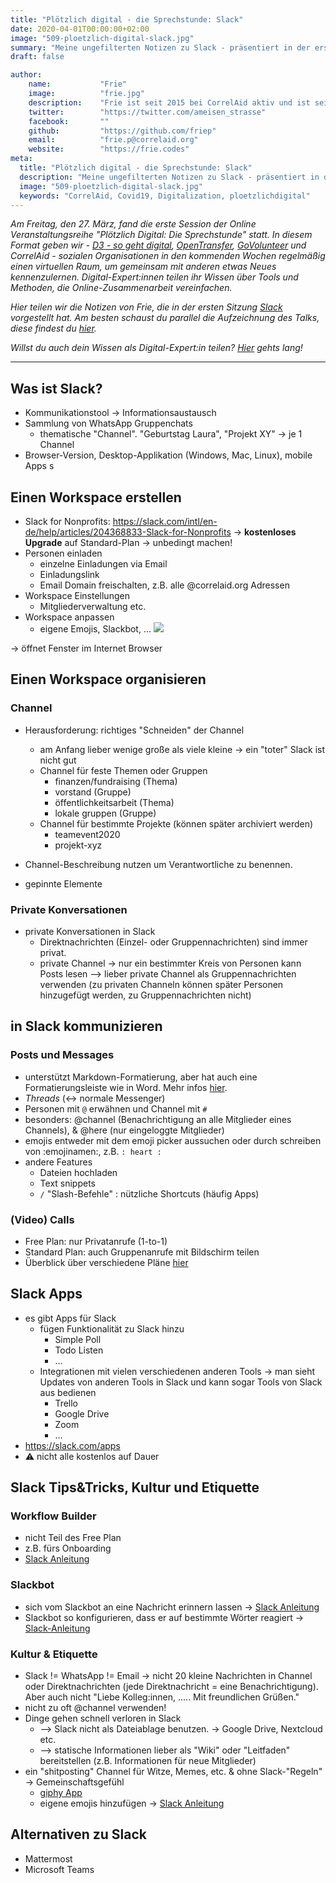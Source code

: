 ```yaml
---
title: "Plötzlich digital - die Sprechstunde: Slack"
date: 2020-04-01T00:00:00+02:00
image: "509-ploetzlich-digital-slack.jpg"
summary: "Meine ungefilterten Notizen zu Slack - präsentiert in der ersten Sitzung von 'Plötzlich digital: Die Sprechstunde.'"
draft: false

author: 
    name:           "Frie"
    image:          "frie.jpg"
    description:    "Frie ist seit 2015 bei CorrelAid aktiv und ist seit Februar 2020 hauptamtlich angestellt bei CorrelAid. Sie ist dort - zusammen mit Manuel - verantwortlich für die Koordination der Projekte, kümmert sich mit Jasmin um das Wissensmanagement und programmiert gerne interne Tools.  Bei alldem kann sie aus ihrer zweijährigen Berufserfahrung als IT Consultant schöpfen, während derer sie viel über Projektarbeit und deren technische Umsetzung lernen durfte. "
    twitter:        "https://twitter.com/ameisen_strasse"
    facebook:       ""
    github:         "https://github.com/friep"
    email:          "frie.p@correlaid.org"
    website:        "https://frie.codes"
meta:
  title: "Plötzlich digital - die Sprechstunde: Slack"
  description: "Meine ungefilterten Notizen zu Slack - präsentiert in der ersten Sitzung von 'Plötzlich digital: Die Sprechstunde.'"
  image: "509-ploetzlich-digital-slack.jpg"
  keywords: "CorrelAid, Covid19, Digitalization, ploetzlichdigital"
---
```


*Am Freitag, den 27. März, fand die erste Session der Online Veranstaltungsreihe "Plötzlich Digital: Die Sprechstunde" statt. In diesem Format geben wir - [D3 - so geht digital](https://so-geht-digital.de/), [OpenTransfer](https://opentransfer.de/), [GoVolunteer](govolunteer.com/) und CorrelAid - sozialen Organisationen in den kommenden Wochen regelmäßig einen virtuellen Raum, um gemeinsam mit anderen etwas Neues kennenzulernen. Digital-Expert:innen teilen ihr Wissen über Tools und Methoden, die Online-Zusammenarbeit vereinfachen.*

*Hier teilen wir die Notizen von Frie, die in der ersten Sitzung [Slack](https://slack.com/intl/en-de/help/articles/204368833-Slack-for-Nonprofits) vorgestellt hat. Am besten schaust du parallel die Aufzeichnung des Talks, diese findest du [hier](https://youtu.be/9wyL6svdBww).*

*Willst du auch dein Wissen als Digital-Expert:in teilen? [Hier](https://forms.gle/4GbxAR9S15R9UhyG6) gehts lang!*

----


## Was ist Slack?
- Kommunikationstool -> Informationsaustausch
- Sammlung von WhatsApp Gruppenchats 
    - thematische "Channel". "Geburtstag Laura", "Projekt XY" -> je 1 Channel 
- Browser-Version, Desktop-Applikation (Windows, Mac, Linux), mobile Apps
s
## Einen Workspace erstellen
- Slack for Nonprofits: https://slack.com/intl/en-de/help/articles/204368833-Slack-for-Nonprofits -> **kostenloses Upgrade** auf Standard-Plan -> unbedingt machen!
- Personen einladen
    - einzelne Einladungen via Email
    - Einladungslink 
    - Email Domain freischalten, z.B. alle @correlaid.org Adressen
- Workspace Einstellungen 
    - Mitgliederverwaltung etc. 
- Workspace anpassen
    - eigene Emojis, Slackbot, ...
![](https://i.imgur.com/3pbhoUs.png)

-> öffnet Fenster im Internet Browser 

## Einen Workspace organisieren
### Channel
- Herausforderung: richtiges "Schneiden" der Channel
    - am Anfang lieber wenige große als viele kleine -> ein "toter" Slack ist nicht gut 
    - Channel für feste Themen oder Gruppen
        - finanzen/fundraising (Thema)
        - vorstand (Gruppe)
        - öffentlichkeitsarbeit (Thema)
        - lokale gruppen (Gruppe)
    - Channel für bestimmte Projekte (können später archiviert werden)
        - teamevent2020
        - projekt-xyz

- Channel-Beschreibung nutzen um Verantwortliche zu benennen. 
- gepinnte Elemente


### Private Konversationen
- private Konversationen in Slack
    - Direktnachrichten (Einzel- oder Gruppennachrichten) sind immer privat.
    - private Channel -> nur ein bestimmter Kreis von Personen kann Posts lesen
--> lieber private Channel als Gruppennachrichten verwenden (zu privaten Channeln können später Personen hinzugefügt werden, zu Gruppennachrichten nicht)


## in Slack kommunizieren
### Posts und Messages 
- unterstützt Markdown-Formatierung, aber hat auch eine Formatierungsleiste wie in Word. Mehr infos [hier](https://slack.com/intl/de-de/help/articles/202288908-Nachrichten-formatieren).
- *Threads* (<-> normale Messenger)
- Personen mit `@` erwähnen und Channel mit `#`
- besonders: @channel (Benachrichtigung an alle Mitglieder eines Channels), & @here (nur eingeloggte Mitglieder)
- emojis entweder mit dem emoji picker aussuchen oder durch schreiben von :emojinamen:, z.B. `: heart :`
- andere Features
    - Dateien hochladen
    - Text snippets
    - `/` "Slash-Befehle" : nützliche Shortcuts (häufig Apps)


### (Video) Calls 
- Free Plan: nur Privatanrufe (1-to-1)
- Standard Plan: auch Gruppenanrufe mit Bildschirm teilen
- Überblick über verschiedene Pläne [hier](https://slack.com/intl/de-de/pricing<)

## Slack Apps
- es gibt Apps für Slack
    - fügen Funktionalität zu Slack hinzu
        - Simple Poll
        - Todo Listen
        - ...
    -  Integrationen mit vielen verschiedenen anderen Tools -> man sieht Updates von anderen Tools in Slack und kann sogar Tools von Slack aus bedienen
        - Trello
        - Google Drive
        - Zoom
        - ...
- https://slack.com/apps
- :warning: nicht alle kostenlos auf Dauer


## Slack Tips&Tricks, Kultur und Etiquette
### Workflow Builder 
- nicht Teil des Free Plan
- z.B. fürs Onboarding
- [Slack Anleitung](https://slack.com/intl/de-de/help/articles/360035692513-Anleitung-zum-Workflow-Builder)
### Slackbot
- sich vom Slackbot an eine Nachricht erinnern lassen -> [Slack Anleitung](https://slack.com/intl/de-de/help/articles/208423427-Erinnerungen-einrichten) 
- Slackbot so konfigurieren, dass er auf bestimmte Wörter reagiert -> [Slack-Anleitung](https://slack.com/intl/de-de/help/articles/202026038-Eine-Einf%C3%BChrung-in-Slackbot) 


### Kultur & Etiquette
- Slack != WhatsApp != Email -> nicht 20 kleine Nachrichten in Channel oder Direktnachrichten (jede Direktnachricht = eine Benachrichtigung). Aber auch nicht "Liebe Kolleg:innen, ..... Mit freundlichen Grüßen." 
- nicht zu oft @channel verwenden!
- Dinge gehen schnell verloren in Slack
    - --> Slack nicht als Dateiablage benutzen. -> Google Drive, Nextcloud etc.
    - --> statische Informationen lieber als "Wiki" oder "Leitfaden" bereitstellen (z.B. Informationen für neue Mitglieder)
- ein "shitposting" Channel für Witze, Memes, etc. & ohne Slack-"Regeln" -> Gemeinschaftsgefühl
    - [giphy App](https://slack.com/apps/A0F827J2C-giphy)
    - eigene emojis hinzufügen -> [Slack Anleitung](https://slack.com/intl/de-de/help/articles/206870177-Benutzerdefiniertes-Emoji-hinzuf%C3%BCgen) 

## Alternativen zu Slack
- Mattermost
- Microsoft Teams

